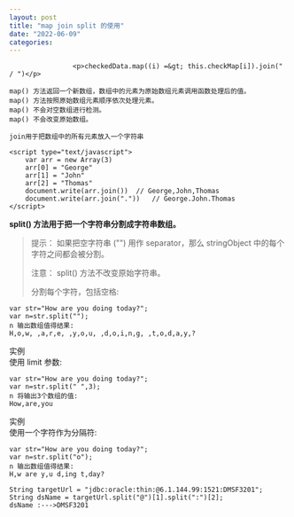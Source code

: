 ```yaml
---
layout: post
title: "map join split 的使用"
date: "2022-06-09"
categories: 
---
```


                    <p>checkedData.map((i) =&gt; this.checkMap[i]).join(" / ")</p> 
<pre><code>map() 方法返回一个新数组，数组中的元素为原始数组元素调用函数处理后的值。
map() 方法按照原始数组元素顺序依次处理元素。
map() 不会对空数组进行检测。
map() 不会改变原始数组。

join用于把数组中的所有元素放入一个字符串</code></pre> 
<pre><code>&lt;script type="text/javascript"&gt;
	var arr = new Array(3)
	arr[0] = "George"
	arr[1] = "John"
	arr[2] = "Thomas"
	document.write(arr.join())	// George,John,Thomas
	document.write(arr.join("."))	// George.John.Thomas
&lt;/script&gt;
</code></pre> 
<p><strong>split() 方法用于把一个字符串分割成字符串数组。</strong></p> 
<blockquote> 
 <p>提示： 如果把空字符串 ("") 用作 separator，那么 stringObject 中的每个字符之间都会被分割。</p> 
 <p>注意： split() 方法不改变原始字符串。</p> 
 <p>分割每个字符，包括空格:</p> 
</blockquote> 
<pre><code>var str="How are you doing today?";
var n=str.split("");
n 输出数组值得结果:
H,o,w, ,a,r,e, ,y,o,u, ,d,o,i,n,g, ,t,o,d,a,y,?</code></pre> 
<p>实例<br> 使用 limit 参数:</p> 
<pre><code>var str="How are you doing today?";
var n=str.split(" ",3);
n 将输出3个数组的值:
How,are,you</code></pre> 
<p>实例<br> 使用一个字符作为分隔符:</p> 
<pre><code>var str="How are you doing today?";
var n=str.split("o");
n 输出数组值得结果:
H,w are y,u d,ing t,day?</code></pre> 
<pre><code>String targetUrl = "jdbc:oracle:thin:@6.1.144.99:1521:DMSF3201";
String dsName = targetUrl.split("@")[1].split(":")[2];
dsName :---&gt;DMSF3201
​</code></pre> 
<p><br><br>  </p>
                
